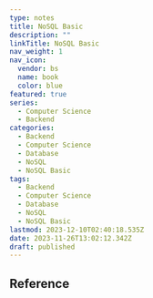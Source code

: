 ```yaml
---
type: notes
title: NoSQL Basic
description: ""
linkTitle: NoSQL Basic
nav_weight: 1
nav_icon:
  vendor: bs
  name: book
  color: blue
featured: true
series:
  - Computer Science
  - Backend
categories:
  - Backend
  - Computer Science
  - Database
  - NoSQL
  - NoSQL Basic
tags:
  - Backend
  - Computer Science
  - Database
  - NoSQL
  - NoSQL Basic
lastmod: 2023-12-10T02:40:18.535Z
date: 2023-11-26T13:02:12.342Z
draft: published
---
```


## Reference
